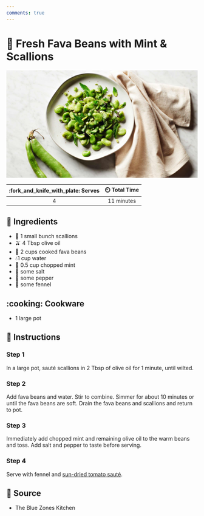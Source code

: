 ```yaml
---
comments: true
---
```

# :onion: Fresh Fava Beans with Mint & Scallions

![Fresh Fava Beans with Mint and Scallions](../assets/images/fresh-fava-beans-with-mint-and-scallions.jpg)

| :fork_and_knife_with_plate: Serves | :timer_clock: Total Time |
|:----------------------------------:|:-----------------------: |
| 4 | 11 minutes |

## :salt: Ingredients

- :onion: 1 small bunch scallions
- :olive: 4 Tbsp olive oil
- :canned_food: 2 cups cooked fava beans
- :droplet:1 cup water
- :herb: 0.5 cup chopped mint
- :salt: some salt
- :salt: some pepper
- :leafy_green: some fennel

## :cooking: Cookware

- 1 large pot

## :pencil: Instructions

### Step 1

In a large pot, sauté scallions in 2 Tbsp of olive oil for 1 minute, until wilted.

### Step 2

Add fava beans and water. Stir to combine. Simmer for about 10 minutes or until the fava beans are soft. Drain the fava
beans and scallions and return to pot.

### Step 3

Immediately add chopped mint and remaining olive oil to the warm beans and toss. Add salt and pepper to taste before
serving.

### Step 4

Serve with fennel and [sun-dried tomato sauté](./cabbage-and-sun-dried-tomato-sauté.md).

## :link: Source

- The Blue Zones Kitchen
